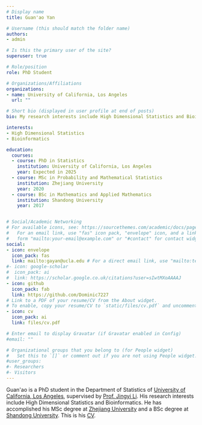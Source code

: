 ```yaml
---
# Display name
title: Guan'ao Yan

# Username (this should match the folder name)
authors:
- admin

# Is this the primary user of the site?
superuser: true

# Role/position
role: PhD Student

# Organizations/Affiliations
organizations:
- name: University of California, Los Angeles
  url: ""

# Short bio (displayed in user profile at end of posts)
bio: My research interests include High Dimensional Statistics and Bioinformatics.

interests:
- High Dimensional Statistics
- Bioinformatics

education:
  courses:
  - course: PhD in Statistics
    institution: University of California, Los Angeles
    year: Expected in 2025
  - course: MSc in Probability and Mathematical Statistics
    institution: Zhejiang University
    year: 2020
  - course: BSc in Mathematics and Applied Mathematics
    institution: Shandong University
    year: 2017


# Social/Academic Networking
# For available icons, see: https://sourcethemes.com/academic/docs/page-builder/#icons
#   For an email link, use "fas" icon pack, "envelope" icon, and a link in the
#   form "mailto:your-email@example.com" or "#contact" for contact widget.
social:
- icon: envelope
  icon_pack: fas
  link: mailto:gayan@ucla.edu # For a direct email link, use "mailto:test@example.org".
#- icon: google-scholar
#  icon_pack: ai
#  link: https://scholar.google.co.uk/citations?user=sIwtMXoAAAAJ
- icon: github
  icon_pack: fab
  link: https://github.com/Dominic7227
# Link to a PDF of your resume/CV from the About widget.
# To enable, copy your resume/CV to `static/files/cv.pdf` and uncomment the lines below.
- icon: cv
  icon_pack: ai
  link: files/cv.pdf

# Enter email to display Gravatar (if Gravatar enabled in Config)
#email: ""

# Organizational groups that you belong to (for People widget)
#   Set this to `[]` or comment out if you are not using People widget.
#user_groups:
#- Researchers
#- Visitors
---
```


Guan'ao is a PhD student in the Department of Statistics of [University of California, Los Angeles](https://www.ucla.edu/), supervised by [Prof. Jingyi Li](http://jsb.ucla.edu/people/jingyi-jessica-li). His research interests include High Dimensional Statistics and Bioinformatics. He has accomplished his MSc degree at [Zhejiang University](https://www.zju.edu.cn/english/) and a BSc degree at [Shandong University](https://en.sdu.edu.cn/). This is his [CV](https://gayan.netlify.app/files/cv.pdf).
